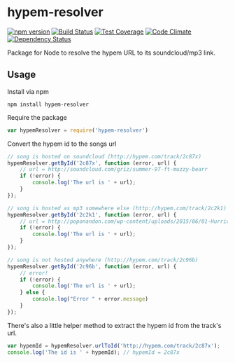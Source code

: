 # hypem-resolver

[![npm version](https://badge.fury.io/js/hypem-resolver.svg)](http://badge.fury.io/js/hypem-resolver)
[![Build Status](https://travis-ci.org/feedm3/hypem-resolver.svg)](https://travis-ci.org/feedm3/hypem-resolver)
[![Test Coverage](https://codeclimate.com/github/feedm3/hypem-resolver/badges/coverage.svg)](https://codeclimate.com/github/feedm3/hypem-resolver/coverage)
[![Code Climate](https://codeclimate.com/github/feedm3/hypem-resolver/badges/gpa.svg)](https://codeclimate.com/github/feedm3/hypem-resolver)
[![Dependency Status](https://david-dm.org/feedm3/hypem-resolver.svg)](https://david-dm.org/feedm3/hypem-resolver)

Package for Node to resolve the hypem URL to its soundcloud/mp3 link.

## Usage
Install via npm

`npm install hypem-resolver`


Require the package

```js
var hypemResolver = require('hypem-resolver')
```


Convert the hypem id to the songs url

```js
// song is hosted on soundcloud (http://hypem.com/track/2c87x)
hypemResolver.getById('2c87x', function (error, url) {
    // url = http://soundcloud.com/griz/summer-97-ft-muzzy-bearr
    if (!error) {
        console.log('The url is ' + url);
    }
});

// song is hosted as mp3 somewhere else (http://hypem.com/track/2c2k1)
hypemResolver.getById('2c2k1', function (error, url) {
    // url = http://poponandon.com/wp-content/uploads/2015/06/01-Hurricane-Arty-Remix.mp3
    if (!error) {
        console.log('The url is ' + url);
    }
});

// song is not hosted anywhere (http://hypem.com/track/2c96b)
hypemResolver.getById('2c96b', function (error, url) {
    // error!
    if (!error) {
        console.log('The url is ' + url);
    } else {
        console.log("Error " + error.message)
    }
});
```

There's also a little helper method to extract the hypem id from the track's url.

```js
var hypemId = hypemResolver.urlToId('http://hypem.com/track/2c87x');
console.log('The id is ' + hypemId); // hypemId = 2c87x
```
